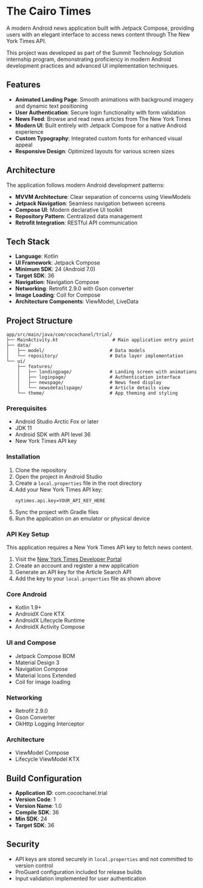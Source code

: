 # The Cairo Times

A modern Android news application built with Jetpack Compose, providing users with an elegant interface to access news content through The New York Times API.

This project was developed as part of the Summit Technology Solution internship program, demonstrating proficiency in modern Android development practices and advanced UI implementation techniques.

## Features

- **Animated Landing Page**: Smooth animations with background imagery and dynamic text positioning
- **User Authentication**: Secure login functionality with form validation
- **News Feed**: Browse and read news articles from The New York Times
- **Modern UI**: Built entirely with Jetpack Compose for a native Android experience
- **Custom Typography**: Integrated custom fonts for enhanced visual appeal
- **Responsive Design**: Optimized layouts for various screen sizes

## Architecture

The application follows modern Android development patterns:

- **MVVM Architecture**: Clear separation of concerns using ViewModels
- **Jetpack Navigation**: Seamless navigation between screens
- **Compose UI**: Modern declarative UI toolkit
- **Repository Pattern**: Centralized data management
- **Retrofit Integration**: RESTful API communication

## Tech Stack

- **Language**: Kotlin
- **UI Framework**: Jetpack Compose
- **Minimum SDK**: 24 (Android 7.0)
- **Target SDK**: 36
- **Navigation**: Navigation Compose
- **Networking**: Retrofit 2.9.0 with Gson converter
- **Image Loading**: Coil for Compose
- **Architecture Components**: ViewModel, LiveData

## Project Structure

```
app/src/main/java/com/cocochanel/trial/
├── MainActivity.kt                    # Main application entry point
├── data/
│   ├── model/                        # Data models
│   └── repository/                   # Data layer implementation
└── ui/
    ├── features/
    │   ├── landingpage/              # Landing screen with animations
    │   ├── loginpage/                # Authentication interface
    │   ├── newspage/                 # News feed display
    │   └── newsdetailspage/          # Article details view
    └── theme/                        # App theming and styling
```



### Prerequisites

- Android Studio Arctic Fox or later
- JDK 11
- Android SDK with API level 36
- New York Times API key

### Installation

1. Clone the repository
2. Open the project in Android Studio
3. Create a `local.properties` file in the root directory
4. Add your New York Times API key:
   ```
   nytimes.api.key=YOUR_API_KEY_HERE
   ```
5. Sync the project with Gradle files
6. Run the application on an emulator or physical device

### API Key Setup

This application requires a New York Times API key to fetch news content. 

1. Visit the [New York Times Developer Portal](https://developer.nytimes.com/)
2. Create an account and register a new application
3. Generate an API key for the Article Search API
4. Add the key to your `local.properties` file as shown above


### Core Android
- Kotlin 1.9+
- AndroidX Core KTX
- AndroidX Lifecycle Runtime
- AndroidX Activity Compose

### UI and Compose
- Jetpack Compose BOM
- Material Design 3
- Navigation Compose
- Material Icons Extended
- Coil for image loading

### Networking
- Retrofit 2.9.0
- Gson Converter
- OkHttp Logging Interceptor

### Architecture
- ViewModel Compose
- Lifecycle ViewModel KTX

## Build Configuration

- **Application ID**: com.cocochanel.trial
- **Version Code**: 1
- **Version Name**: 1.0
- **Compile SDK**: 36
- **Min SDK**: 24
- **Target SDK**: 36

## Security

- API keys are stored securely in `local.properties` and not committed to version control
- ProGuard configuration included for release builds
- Input validation implemented for user authentication

